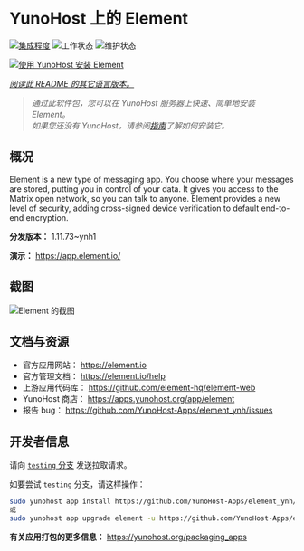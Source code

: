 <!--
注意：此 README 由 <https://github.com/YunoHost/apps/tree/master/tools/readme_generator> 自动生成
请勿手动编辑。
-->

# YunoHost 上的 Element

[![集成程度](https://dash.yunohost.org/integration/element.svg)](https://ci-apps.yunohost.org/ci/apps/element/) ![工作状态](https://ci-apps.yunohost.org/ci/badges/element.status.svg) ![维护状态](https://ci-apps.yunohost.org/ci/badges/element.maintain.svg)

[![使用 YunoHost 安装 Element](https://install-app.yunohost.org/install-with-yunohost.svg)](https://install-app.yunohost.org/?app=element)

*[阅读此 README 的其它语言版本。](./ALL_README.md)*

> *通过此软件包，您可以在 YunoHost 服务器上快速、简单地安装 Element。*  
> *如果您还没有 YunoHost，请参阅[指南](https://yunohost.org/install)了解如何安装它。*

## 概况

Element is a new type of messaging app. You choose where your messages are stored, putting you in control of your data. It gives you access to the Matrix open network, so you can talk to anyone. Element provides a new level of security, adding cross-signed device verification to default end-to-end encryption.

**分发版本：** 1.11.73~ynh1

**演示：** <https://app.element.io/>

## 截图

![Element 的截图](./doc/screenshots/homepage-all-platforms-1_1.png)

## 文档与资源

- 官方应用网站： <https://element.io>
- 官方管理文档： <https://element.io/help>
- 上游应用代码库： <https://github.com/element-hq/element-web>
- YunoHost 商店： <https://apps.yunohost.org/app/element>
- 报告 bug： <https://github.com/YunoHost-Apps/element_ynh/issues>

## 开发者信息

请向 [`testing` 分支](https://github.com/YunoHost-Apps/element_ynh/tree/testing) 发送拉取请求。

如要尝试 `testing` 分支，请这样操作：

```bash
sudo yunohost app install https://github.com/YunoHost-Apps/element_ynh/tree/testing --debug
或
sudo yunohost app upgrade element -u https://github.com/YunoHost-Apps/element_ynh/tree/testing --debug
```

**有关应用打包的更多信息：** <https://yunohost.org/packaging_apps>
